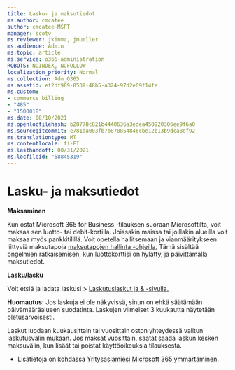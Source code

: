 ```yaml
---
title: Lasku- ja maksutiedot
ms.author: cmcatee
author: cmcatee-MSFT
manager: scotv
ms.reviewer: jkinma, jmueller
ms.audience: Admin
ms.topic: article
ms.service: o365-administration
ROBOTS: NOINDEX, NOFOLLOW
localization_priority: Normal
ms.collection: Adm_O365
ms.assetid: ef2df989-8539-48b5-a324-97d2e09f14fe
ms.custom:
- commerce_billing
- "485"
- "1500018"
ms.date: 08/10/2021
ms.openlocfilehash: b28778c821b4440636a3edea450920306ee9f6a0
ms.sourcegitcommit: e781da003fb7b878854846cbe12b13b9dca8df92
ms.translationtype: MT
ms.contentlocale: fi-FI
ms.lasthandoff: 08/31/2021
ms.locfileid: "58845319"
---
```

# <a name="invoice-and-payment-information"></a>Lasku- ja maksutiedot

**Maksaminen**

Kun ostat Microsoft 365 for Business -tilauksen suoraan Microsoftilta, voit maksaa sen luotto- tai debit-kortilla.  Joissakin maissa tai joillakin alueilla voit maksaa myös pankkitilillä.  Voit opetella hallitsemaan ja vianmääritykseen liittyviä maksutapoja [maksutapojen hallinta -ohjeilla.](https://docs.microsoft.com/microsoft-365/commerce/billing-and-payments/manage-payment-methods) Tämä sisältää ongelmien ratkaisemisen, kun luottokorttisi on hylätty, ja päivittämällä maksutiedot.

**Lasku/lasku**

Voit etsiä ja ladata laskusi   >  [Laskutuslaskut ja & -sivulla.](https://go.microsoft.com/fwlink/p/?linkid=848039)  

**Huomautus:** Jos laskuja ei ole näkyvissä, sinun on ehkä säätämään päivämääräalueen suodatinta.  Laskujen viimeiset 3 kuukautta näytetään oletusarvoisesti.

Laskut luodaan kuukausittain tai vuosittain oston yhteydessä valitun laskutusvälin mukaan.  Jos maksat vuosittain, saatat saada laskun kesken maksuvälin, kun lisäät tai poistat käyttöoikeuksia tilauksesta.

- Lisätietoja on kohdassa [Yritysasiamiesi Microsoft 365 ymmärtäminen.](https://docs.microsoft.com/microsoft-365/commerce/billing-and-payments/understand-your-invoice2)